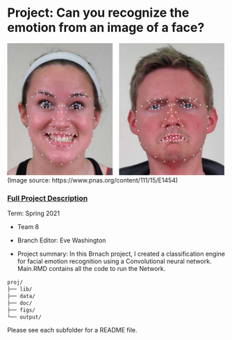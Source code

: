 # Project: Can you recognize the emotion from an image of a face? 
<img src="figs/CE.jpg" alt="Compound Emotions" width="500"/>
(Image source: https://www.pnas.org/content/111/15/E1454)

### [Full Project Description](doc/project3_desc.md)

Term: Spring 2021

+ Team 8
+ Branch Editor: Eve Washington 

+ Project summary: In this Brnach project, I created a classification engine for facial emotion recognition using a Convolutional neural network. Main.RMD contains all the code to run the Network. 
	
```
proj/
├── lib/
├── data/
├── doc/
├── figs/
└── output/
```

Please see each subfolder for a README file.
